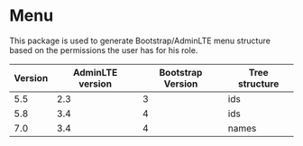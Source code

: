 # Menu

This package is used to generate Bootstrap/AdminLTE menu structure based on the permissions the user has for his role.

| Version | AdminLTE version | Bootstrap Version | Tree structure |
| ------- | ---------------- | ----------------- | -------------- |
| 5.5     | 2.3              | 3                 | ids            |
| 5.8     | 3.4              | 4                 | ids            |
| 7.0     | 3.4              | 4                 | names          |
